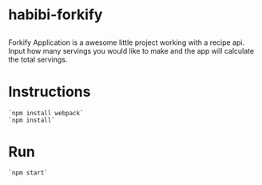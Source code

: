 # habibi-forkify

##

Forkify Application is a awesome little project working with a recipe api. Input how many servings you would like to make and the app will calculate the total servings.

# Instructions

    `npm install webpack`
    `npm install`

# Run

    `npm start`
